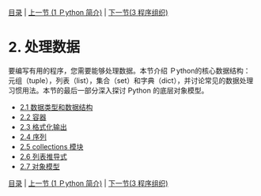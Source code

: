 [目录](../Contents.md) \| [上一节 (1 Ｐython 简介)](../01_Introduction/00_Overview.md) \| [下一节(3 程序组织)](../03_Program_organization/00_Overview.md)

# 2. 处理数据

要编写有用的程序，您需要能够处理数据。本节介绍 Ｐython的核心数据结构： 元组（tuple），列表（list），集合（set）和字典（dict），并讨论常见的数据处理习惯用法。本节的最后一部分深入探讨 Python 的底层对象模型。

* [2.1 数据类型和数据结构](01_Datatypes.md)
* [2.2 容器](02_Containers.md)
* [2.3 格式化输出](03_Formatting.md)
* [2.4 序列](04_Sequences.md)
* [2.5 collections 模块](05_Collections.md)
* [2.6 列表推导式](06_List_comprehension.md)
* [2.7 对象模型](07_Objects.md)

[目录](../Contents.md) \| [上一节 (1 Ｐython 简介)](../01_Introduction/00_Overview.md) \| [下一节(3 程序组织)](../03_Program_organization/00_Overview.md)

